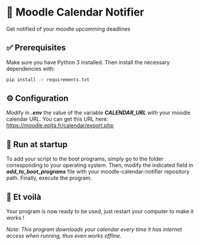 📅 Moodle Calendar Notifier
============================
Get notified of your moodle upcomming deadlines

## ✅ Prerequisites
Make sure you have Python 3 installed. Then install the necessary dependencies with:
```bash
pip install -r requirements.txt
```

## ⚙️ Configuration
Modify in ***.env*** the value of the variable ***CALENDAR_URL*** with your moodle calendar URL.
You can get this URL here: https://moodle.epita.fr/calendar/export.php

## 🚀 Run at startup
To add your script to the boot programs, simply go to the folder corresponding to your operating system.
Then, modify the indicated field in ***add_to_boot_programs*** file with your moodle-calendar-notifier repository path.
Finally, execute the program.

## 🎉 Et voilà
Your program is now ready to be used, just restart your computer to make it works !

_Note: This program downloads your calendar every time it has internet access when running, thus even works offline._